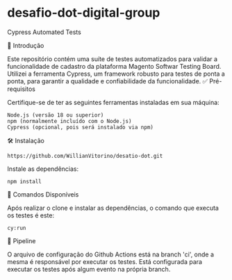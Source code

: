# desafio-dot-digital-group
Cypress Automated Tests


🚀 Introdução

Este repositório contém uma suíte de testes automatizados para validar a funcionalidade de cadastro da plataforma Magento Softwar Testing Board. Utilizei a ferramenta Cypress, um framework robusto para testes de ponta a ponta, para garantir a qualidade e confiabilidade da funcionalidade.
✅ Pré-requisitos

Certifique-se de ter as seguintes ferramentas instaladas em sua máquina:

    Node.js (versão 18 ou superior)
    npm (normalmente incluído com o Node.js)
    Cypress (opcional, pois será instalado via npm)

🛠️ Instalação

    https://github.com/WillianVitorino/desatio-dot.git


Instale as dependências:

    npm install


📜 Comandos Disponíveis

Após realizar o clone e instalar as dependências, o comando que executa os testes é este:

    cy:run
    
🧪 Pipeline

O arquivo de configuração do Github Actions está na branch 'ci', onde a mesma é responsável por executar os testes. Está configurada para executar os testes após algum evento na própria branch.

